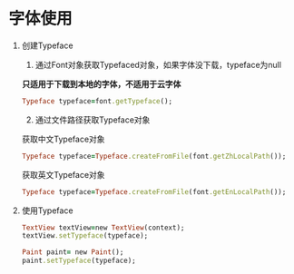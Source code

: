# 字体使用
1. 创建Typeface

    1. 通过Font对象获取Typefaced对象，如果字体没下载，typeface为null

    **只适用于下载到本地的字体，不适用于云字体**

    ```ruby
    Typeface typeface=font.getTypeface();
    ```

    2. 通过文件路径获取Typeface对象

    获取中文Typeface对象
    ```ruby
    Typeface typeface=Typeface.createFromFile(font.getZhLocalPath());
    ```
     获取英文Typeface对象
    ```ruby
    Typeface typeface=Typeface.createFromFile(font.getEnLocalPath());
    ```

2. 使用Typeface
    ```ruby
    TextView textView=new TextView(context);
    textView.setTypeface(typeface);

    Paint paint= new Paint();
	paint.setTypeface(typeface);
	```
